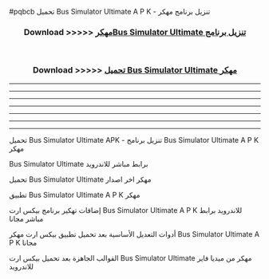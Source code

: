#pqbcb تحميل Bus Simulator Ultimate  A P K - تنزيل برنامج مهكر



<div align="center">
<h3>Download >>>>> <a href="https://runaway1.web.app/?sq=Bus Simulator Ultimate ">مهكرBus Simulator Ultimate  تنزيل برنامج</a></h3><br>

<h3>Download >>>>> <a href="https://runaway1.web.app/?sq=Bus Simulator Ultimate ">تحميل Bus Simulator Ultimate  مهكر</a></h3>
</div>


----------------------------------------------------------

----------------------------------------------------------

----------------------------------------------------------

----------------------------------------------------------

----------------------------------------------------------

----------------------------------------------------------

----------------------------------------------------------

تحميل Bus Simulator Ultimate  APK - تنزيل برنامج Bus Simulator Ultimate  A P K مهكر

Bus Simulator Ultimate  برابط مباشر للاندرويد

تحميل Bus Simulator Ultimate  مهكر اخر اصدار

تطبيق Bus Simulator Ultimate  A P K مهكر

إضافات تهكير برنامج بيكس ارت Bus Simulator Ultimate  A P K للاندرويد برابط مباشر مجانا

أدوات التعديل الأساسية بعد تحميل تطبيق بيكس ارت مهكر Bus Simulator Ultimate  A P K مجانا

القوالب الجاهزة بعد تحميل بيكس ارت Bus Simulator Ultimate  مهكر من ميديا فاير للاندرويد


